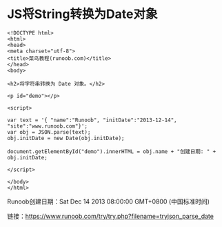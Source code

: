 # JS将String转换为Date对象 #

```
<!DOCTYPE html>
<html>
<head>
<meta charset="utf-8">
<title>菜鸟教程(runoob.com)</title>
</head>
<body>

<h2>将字符串转换为 Date 对象。</h2>

<p id="demo"></p>

<script>

var text = '{ "name":"Runoob", "initDate":"2013-12-14", "site":"www.runoob.com"}';
var obj = JSON.parse(text);
obj.initDate = new Date(obj.initDate);

document.getElementById("demo").innerHTML = obj.name + "创建日期: " + obj.initDate;

</script>

</body>
</html>
```

Runoob创建日期：Sat Dec 14 2013 08:00:00 GMT+0800 (中国标准时间)

链接：https://www.runoob.com/try/try.php?filename=tryjson_parse_date